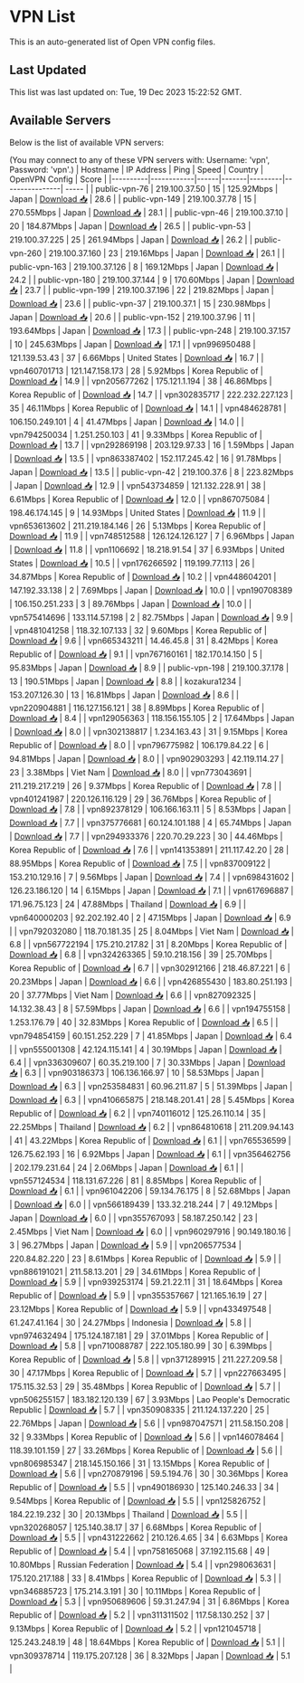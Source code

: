 # VPN List

This is an auto-generated list of Open VPN config files.

## Last Updated

This list was last updated on: Tue, 19 Dec 2023 15:22:52 GMT.

## Available Servers

Below is the list of available VPN servers:

(You may connect to any of these VPN servers with: Username: 'vpn', Password: 'vpn'.)
| Hostname | IP Address | Ping | Speed | Country | OpenVPN Config | Score |
|----------|------------|------|-------|---------|----------------| ----- |
| public-vpn-76 | 219.100.37.50 | 15 | 125.92Mbps | Japan | [Download 📥](./configs/server_0_JP.ovpn) | 28.6 |
| public-vpn-149 | 219.100.37.78 | 15 | 270.55Mbps | Japan | [Download 📥](./configs/server_1_JP.ovpn) | 28.1 |
| public-vpn-46 | 219.100.37.10 | 20 | 184.87Mbps | Japan | [Download 📥](./configs/server_2_JP.ovpn) | 26.5 |
| public-vpn-53 | 219.100.37.225 | 25 | 261.94Mbps | Japan | [Download 📥](./configs/server_3_JP.ovpn) | 26.2 |
| public-vpn-260 | 219.100.37.160 | 23 | 219.16Mbps | Japan | [Download 📥](./configs/server_4_JP.ovpn) | 26.1 |
| public-vpn-163 | 219.100.37.126 | 8 | 169.12Mbps | Japan | [Download 📥](./configs/server_5_JP.ovpn) | 24.2 |
| public-vpn-180 | 219.100.37.144 | 9 | 170.60Mbps | Japan | [Download 📥](./configs/server_6_JP.ovpn) | 23.7 |
| public-vpn-199 | 219.100.37.196 | 22 | 219.82Mbps | Japan | [Download 📥](./configs/server_7_JP.ovpn) | 23.6 |
| public-vpn-37 | 219.100.37.1 | 15 | 230.98Mbps | Japan | [Download 📥](./configs/server_8_JP.ovpn) | 20.6 |
| public-vpn-152 | 219.100.37.96 | 11 | 193.64Mbps | Japan | [Download 📥](./configs/server_9_JP.ovpn) | 17.3 |
| public-vpn-248 | 219.100.37.157 | 10 | 245.63Mbps | Japan | [Download 📥](./configs/server_10_JP.ovpn) | 17.1 |
| vpn996950488 | 121.139.53.43 | 37 | 6.66Mbps | United States | [Download 📥](./configs/server_11_US.ovpn) | 16.7 |
| vpn460701713 | 121.147.158.173 | 28 | 5.92Mbps | Korea Republic of | [Download 📥](./configs/server_12_KR.ovpn) | 14.9 |
| vpn205677262 | 175.121.1.194 | 38 | 46.86Mbps | Korea Republic of | [Download 📥](./configs/server_13_KR.ovpn) | 14.7 |
| vpn302835717 | 222.232.227.123 | 35 | 46.11Mbps | Korea Republic of | [Download 📥](./configs/server_14_KR.ovpn) | 14.1 |
| vpn484628781 | 106.150.249.101 | 4 | 41.47Mbps | Japan | [Download 📥](./configs/server_15_JP.ovpn) | 14.0 |
| vpn794250034 | 1.251.250.103 | 41 | 9.33Mbps | Korea Republic of | [Download 📥](./configs/server_16_KR.ovpn) | 13.7 |
| vpn292869198 | 203.129.97.33 | 16 | 1.59Mbps | Japan | [Download 📥](./configs/server_17_JP.ovpn) | 13.5 |
| vpn863387402 | 152.117.245.42 | 16 | 91.78Mbps | Japan | [Download 📥](./configs/server_18_JP.ovpn) | 13.5 |
| public-vpn-42 | 219.100.37.6 | 8 | 223.82Mbps | Japan | [Download 📥](./configs/server_19_JP.ovpn) | 12.9 |
| vpn543734859 | 121.132.228.91 | 38 | 6.61Mbps | Korea Republic of | [Download 📥](./configs/server_20_KR.ovpn) | 12.0 |
| vpn867075084 | 198.46.174.145 | 9 | 14.93Mbps | United States | [Download 📥](./configs/server_21_US.ovpn) | 11.9 |
| vpn653613602 | 211.219.184.146 | 26 | 5.13Mbps | Korea Republic of | [Download 📥](./configs/server_22_KR.ovpn) | 11.9 |
| vpn748512588 | 126.124.126.127 | 7 | 6.96Mbps | Japan | [Download 📥](./configs/server_23_JP.ovpn) | 11.8 |
| vpn1106692 | 18.218.91.54 | 37 | 6.93Mbps | United States | [Download 📥](./configs/server_24_US.ovpn) | 10.5 |
| vpn176266592 | 119.199.77.113 | 26 | 34.87Mbps | Korea Republic of | [Download 📥](./configs/server_25_KR.ovpn) | 10.2 |
| vpn448604201 | 147.192.33.138 | 2 | 7.69Mbps | Japan | [Download 📥](./configs/server_26_JP.ovpn) | 10.0 |
| vpn190708389 | 106.150.251.233 | 3 | 89.76Mbps | Japan | [Download 📥](./configs/server_27_JP.ovpn) | 10.0 |
| vpn575414696 | 133.114.57.198 | 2 | 82.75Mbps | Japan | [Download 📥](./configs/server_28_JP.ovpn) | 9.9 |
| vpn481041258 | 118.32.107.133 | 32 | 9.60Mbps | Korea Republic of | [Download 📥](./configs/server_29_KR.ovpn) | 9.6 |
| vpn665343211 | 14.46.45.8 | 31 | 8.42Mbps | Korea Republic of | [Download 📥](./configs/server_30_KR.ovpn) | 9.1 |
| vpn767160161 | 182.170.14.150 | 5 | 95.83Mbps | Japan | [Download 📥](./configs/server_31_JP.ovpn) | 8.9 |
| public-vpn-198 | 219.100.37.178 | 13 | 190.51Mbps | Japan | [Download 📥](./configs/server_32_JP.ovpn) | 8.8 |
| kozakura1234 | 153.207.126.30 | 13 | 16.81Mbps | Japan | [Download 📥](./configs/server_33_JP.ovpn) | 8.6 |
| vpn220904881 | 116.127.156.121 | 38 | 8.89Mbps | Korea Republic of | [Download 📥](./configs/server_34_KR.ovpn) | 8.4 |
| vpn129056363 | 118.156.155.105 | 2 | 17.64Mbps | Japan | [Download 📥](./configs/server_35_JP.ovpn) | 8.0 |
| vpn302138817 | 1.234.163.43 | 31 | 9.15Mbps | Korea Republic of | [Download 📥](./configs/server_36_KR.ovpn) | 8.0 |
| vpn796775982 | 106.179.84.22 | 6 | 94.81Mbps | Japan | [Download 📥](./configs/server_37_JP.ovpn) | 8.0 |
| vpn902903293 | 42.119.114.27 | 23 | 3.38Mbps | Viet Nam | [Download 📥](./configs/server_38_VN.ovpn) | 8.0 |
| vpn773043691 | 211.219.217.219 | 26 | 9.37Mbps | Korea Republic of | [Download 📥](./configs/server_39_KR.ovpn) | 7.8 |
| vpn401241987 | 220.126.116.129 | 29 | 36.76Mbps | Korea Republic of | [Download 📥](./configs/server_40_KR.ovpn) | 7.8 |
| vpn892378129 | 106.166.163.11 | 5 | 8.53Mbps | Japan | [Download 📥](./configs/server_41_JP.ovpn) | 7.7 |
| vpn375776681 | 60.124.101.188 | 4 | 65.74Mbps | Japan | [Download 📥](./configs/server_42_JP.ovpn) | 7.7 |
| vpn294933376 | 220.70.29.223 | 30 | 44.46Mbps | Korea Republic of | [Download 📥](./configs/server_43_KR.ovpn) | 7.6 |
| vpn141353891 | 211.117.42.20 | 28 | 88.95Mbps | Korea Republic of | [Download 📥](./configs/server_44_KR.ovpn) | 7.5 |
| vpn837009122 | 153.210.129.16 | 7 | 9.56Mbps | Japan | [Download 📥](./configs/server_45_JP.ovpn) | 7.4 |
| vpn698431602 | 126.23.186.120 | 14 | 6.15Mbps | Japan | [Download 📥](./configs/server_46_JP.ovpn) | 7.1 |
| vpn617696887 | 171.96.75.123 | 24 | 47.88Mbps | Thailand | [Download 📥](./configs/server_47_TH.ovpn) | 6.9 |
| vpn640000203 | 92.202.192.40 | 2 | 47.15Mbps | Japan | [Download 📥](./configs/server_48_JP.ovpn) | 6.9 |
| vpn792032080 | 118.70.181.35 | 25 | 8.04Mbps | Viet Nam | [Download 📥](./configs/server_49_VN.ovpn) | 6.8 |
| vpn567722194 | 175.210.217.82 | 31 | 8.20Mbps | Korea Republic of | [Download 📥](./configs/server_50_KR.ovpn) | 6.8 |
| vpn324263365 | 59.10.218.156 | 39 | 25.70Mbps | Korea Republic of | [Download 📥](./configs/server_51_KR.ovpn) | 6.7 |
| vpn302912166 | 218.46.87.221 | 6 | 20.23Mbps | Japan | [Download 📥](./configs/server_52_JP.ovpn) | 6.6 |
| vpn426855430 | 183.80.251.193 | 20 | 37.77Mbps | Viet Nam | [Download 📥](./configs/server_53_VN.ovpn) | 6.6 |
| vpn827092325 | 14.132.38.43 | 8 | 57.59Mbps | Japan | [Download 📥](./configs/server_54_JP.ovpn) | 6.6 |
| vpn194755158 | 1.253.176.79 | 40 | 32.83Mbps | Korea Republic of | [Download 📥](./configs/server_55_KR.ovpn) | 6.5 |
| vpn794854159 | 60.151.252.229 | 7 | 41.85Mbps | Japan | [Download 📥](./configs/server_56_JP.ovpn) | 6.4 |
| vpn555001308 | 42.124.115.141 | 4 | 30.19Mbps | Japan | [Download 📥](./configs/server_57_JP.ovpn) | 6.4 |
| vpn336309607 | 60.35.219.100 | 7 | 30.33Mbps | Japan | [Download 📥](./configs/server_58_JP.ovpn) | 6.3 |
| vpn903186373 | 106.136.166.97 | 10 | 58.53Mbps | Japan | [Download 📥](./configs/server_59_JP.ovpn) | 6.3 |
| vpn253584831 | 60.96.211.87 | 5 | 51.39Mbps | Japan | [Download 📥](./configs/server_60_JP.ovpn) | 6.3 |
| vpn410665875 | 218.148.201.41 | 28 | 5.45Mbps | Korea Republic of | [Download 📥](./configs/server_61_KR.ovpn) | 6.2 |
| vpn740116012 | 125.26.110.14 | 35 | 22.25Mbps | Thailand | [Download 📥](./configs/server_62_TH.ovpn) | 6.2 |
| vpn864810618 | 211.209.94.143 | 41 | 43.22Mbps | Korea Republic of | [Download 📥](./configs/server_63_KR.ovpn) | 6.1 |
| vpn765536599 | 126.75.62.193 | 16 | 6.92Mbps | Japan | [Download 📥](./configs/server_64_JP.ovpn) | 6.1 |
| vpn356462756 | 202.179.231.64 | 24 | 2.06Mbps | Japan | [Download 📥](./configs/server_65_JP.ovpn) | 6.1 |
| vpn557124534 | 118.131.67.226 | 81 | 8.85Mbps | Korea Republic of | [Download 📥](./configs/server_66_KR.ovpn) | 6.1 |
| vpn961042206 | 59.134.76.175 | 8 | 52.68Mbps | Japan | [Download 📥](./configs/server_67_JP.ovpn) | 6.0 |
| vpn566189439 | 133.32.218.244 | 7 | 49.12Mbps | Japan | [Download 📥](./configs/server_68_JP.ovpn) | 6.0 |
| vpn355767093 | 58.187.250.142 | 23 | 2.45Mbps | Viet Nam | [Download 📥](./configs/server_69_VN.ovpn) | 6.0 |
| vpn960297916 | 90.149.180.16 | 3 | 96.27Mbps | Japan | [Download 📥](./configs/server_70_JP.ovpn) | 5.9 |
| vpn206577534 | 220.84.82.220 | 23 | 8.61Mbps | Korea Republic of | [Download 📥](./configs/server_71_KR.ovpn) | 5.9 |
| vpn886191021 | 211.58.13.201 | 29 | 34.61Mbps | Korea Republic of | [Download 📥](./configs/server_72_KR.ovpn) | 5.9 |
| vpn939253174 | 59.21.22.11 | 31 | 18.64Mbps | Korea Republic of | [Download 📥](./configs/server_73_KR.ovpn) | 5.9 |
| vpn355357667 | 121.165.16.19 | 27 | 23.12Mbps | Korea Republic of | [Download 📥](./configs/server_74_KR.ovpn) | 5.9 |
| vpn433497548 | 61.247.41.164 | 30 | 24.27Mbps | Indonesia | [Download 📥](./configs/server_75_ID.ovpn) | 5.8 |
| vpn974632494 | 175.124.187.181 | 29 | 37.01Mbps | Korea Republic of | [Download 📥](./configs/server_76_KR.ovpn) | 5.8 |
| vpn710088787 | 222.105.180.99 | 30 | 6.39Mbps | Korea Republic of | [Download 📥](./configs/server_77_KR.ovpn) | 5.8 |
| vpn371289915 | 211.227.209.58 | 30 | 47.17Mbps | Korea Republic of | [Download 📥](./configs/server_78_KR.ovpn) | 5.7 |
| vpn227663495 | 175.115.32.53 | 29 | 35.48Mbps | Korea Republic of | [Download 📥](./configs/server_79_KR.ovpn) | 5.7 |
| vpn506255157 | 183.182.120.139 | 67 | 3.93Mbps | Lao People's Democratic Republic | [Download 📥](./configs/server_80_LA.ovpn) | 5.7 |
| vpn350908335 | 211.124.137.220 | 25 | 22.76Mbps | Japan | [Download 📥](./configs/server_81_JP.ovpn) | 5.6 |
| vpn987047571 | 211.58.150.208 | 32 | 9.33Mbps | Korea Republic of | [Download 📥](./configs/server_82_KR.ovpn) | 5.6 |
| vpn146078464 | 118.39.101.159 | 27 | 33.26Mbps | Korea Republic of | [Download 📥](./configs/server_83_KR.ovpn) | 5.6 |
| vpn806985347 | 218.145.150.166 | 31 | 13.15Mbps | Korea Republic of | [Download 📥](./configs/server_84_KR.ovpn) | 5.6 |
| vpn270879196 | 59.5.194.76 | 30 | 30.36Mbps | Korea Republic of | [Download 📥](./configs/server_85_KR.ovpn) | 5.5 |
| vpn490186930 | 125.140.246.33 | 34 | 9.54Mbps | Korea Republic of | [Download 📥](./configs/server_86_KR.ovpn) | 5.5 |
| vpn125826752 | 184.22.19.232 | 30 | 20.13Mbps | Thailand | [Download 📥](./configs/server_87_TH.ovpn) | 5.5 |
| vpn320268057 | 125.140.38.17 | 37 | 6.68Mbps | Korea Republic of | [Download 📥](./configs/server_88_KR.ovpn) | 5.5 |
| vpn431222662 | 210.126.4.65 | 34 | 6.63Mbps | Korea Republic of | [Download 📥](./configs/server_89_KR.ovpn) | 5.4 |
| vpn758165068 | 37.192.115.68 | 49 | 10.80Mbps | Russian Federation | [Download 📥](./configs/server_90_RU.ovpn) | 5.4 |
| vpn298063631 | 175.120.217.188 | 33 | 8.41Mbps | Korea Republic of | [Download 📥](./configs/server_91_KR.ovpn) | 5.3 |
| vpn346885723 | 175.214.3.191 | 30 | 10.11Mbps | Korea Republic of | [Download 📥](./configs/server_92_KR.ovpn) | 5.3 |
| vpn950689606 | 59.31.247.94 | 31 | 6.86Mbps | Korea Republic of | [Download 📥](./configs/server_93_KR.ovpn) | 5.2 |
| vpn311311502 | 117.58.130.252 | 37 | 9.13Mbps | Korea Republic of | [Download 📥](./configs/server_94_KR.ovpn) | 5.2 |
| vpn121045718 | 125.243.248.19 | 48 | 18.64Mbps | Korea Republic of | [Download 📥](./configs/server_95_KR.ovpn) | 5.1 |
| vpn309378714 | 119.175.207.128 | 36 | 8.32Mbps | Japan | [Download 📥](./configs/server_96_JP.ovpn) | 5.1 |
